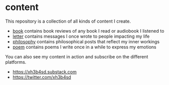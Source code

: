 # content

This repository is a collection of all kinds of content I create.

* [book](book/) contains book reviews of any book I read or audiobook I listened to
* [letter](letter/) contains messages I once wrote to people impacting my life
* [philosophy](philosophy/) contains philosophical posts that reflect my inner workings
* [poem](poem/) contains poems I write once in a while to express my emotions

You can also see my content in action and subscribe on the different platforms.

* https://xh3b4sd.substack.com
* https://twitter.com/xh3b4sd
